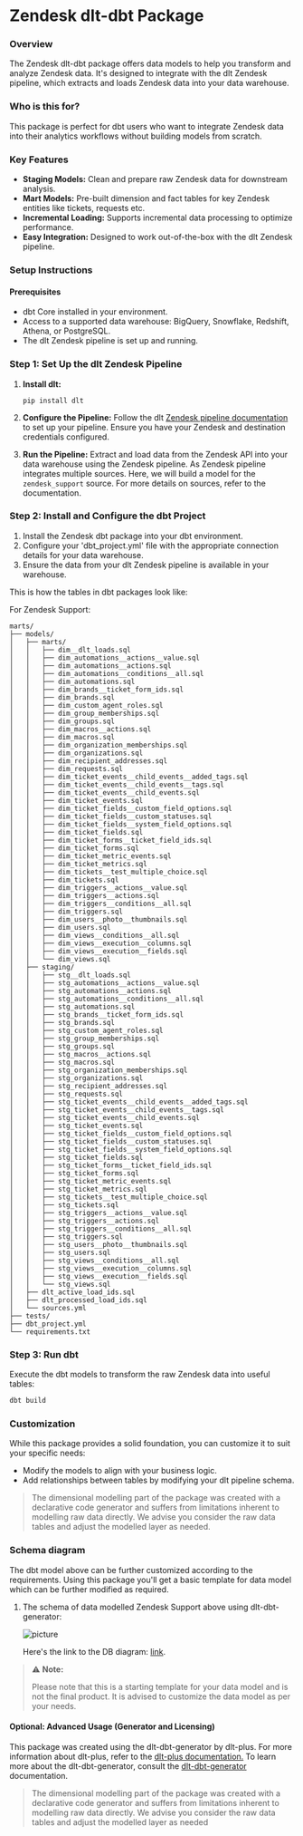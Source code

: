 # Zendesk dlt-dbt Package

### Overview
The Zendesk dlt-dbt package offers data models to help you transform and analyze Zendesk data. It's designed to integrate with the dlt Zendesk pipeline, which extracts and loads Zendesk data into your data warehouse.

### Who is this for?
This package is perfect for dbt users who want to integrate Zendesk data into their analytics workflows without building models from scratch.


### Key Features
- **Staging Models:** Clean and prepare raw Zendesk data for downstream analysis.
- **Mart Models:** Pre-built dimension and fact tables for key Zendesk entities like tickets, requests etc.
- **Incremental Loading:** Supports incremental data processing to optimize performance.
- **Easy Integration:** Designed to work out-of-the-box with the dlt Zendesk pipeline.

### Setup Instructions

#### Prerequisites
- dbt Core installed in your environment.
- Access to a supported data warehouse: BigQuery, Snowflake, Redshift, Athena, or PostgreSQL.
- The dlt Zendesk pipeline is set up and running.

### Step 1: Set Up the dlt Zendesk Pipeline
1. **Install dlt:**
   ``` 
   pip install dlt
   ```
2. **Configure the Pipeline:**
   Follow the dlt [Zendesk pipeline documentation](https://dlthub.com/docs/dlt-ecosystem/verified-sources/zendesk) to set up your pipeline. Ensure you have your Zendesk and destination credentials configured.

3. **Run the Pipeline:**
    Extract and load data from the Zendesk API into your data warehouse using the Zendesk pipeline. As Zendesk pipeline integrates multiple sources. Here, we will build a model for the `zendesk_support` source. For more details on sources, refer to the documentation.

### Step 2: Install and Configure the dbt Project

1. Install the Zendesk dbt package into your dbt environment.
2. Configure your 'dbt_project.yml' file with the appropriate connection details for your data warehouse.
3. Ensure the data from your dlt Zendesk pipeline is available in your warehouse.

This is how the tables in dbt packages look like:

For Zendesk Support:

```text
marts/
├── models/
│   ├── marts/
│   │   ├── dim__dlt_loads.sql
│   │   ├── dim_automations__actions__value.sql
│   │   ├── dim_automations__actions.sql
│   │   ├── dim_automations__conditions__all.sql
│   │   ├── dim_automations.sql
│   │   ├── dim_brands__ticket_form_ids.sql
│   │   ├── dim_brands.sql
│   │   ├── dim_custom_agent_roles.sql
│   │   ├── dim_group_memberships.sql
│   │   ├── dim_groups.sql
│   │   ├── dim_macros__actions.sql
│   │   ├── dim_macros.sql
│   │   ├── dim_organization_memberships.sql
│   │   ├── dim_organizations.sql
│   │   ├── dim_recipient_addresses.sql
│   │   ├── dim_requests.sql
│   │   ├── dim_ticket_events__child_events__added_tags.sql
│   │   ├── dim_ticket_events__child_events__tags.sql
│   │   ├── dim_ticket_events__child_events.sql
│   │   ├── dim_ticket_events.sql
│   │   ├── dim_ticket_fields__custom_field_options.sql
│   │   ├── dim_ticket_fields__custom_statuses.sql
│   │   ├── dim_ticket_fields__system_field_options.sql
│   │   ├── dim_ticket_fields.sql
│   │   ├── dim_ticket_forms__ticket_field_ids.sql
│   │   ├── dim_ticket_forms.sql
│   │   ├── dim_ticket_metric_events.sql
│   │   ├── dim_ticket_metrics.sql
│   │   ├── dim_tickets__test_multiple_choice.sql
│   │   ├── dim_tickets.sql
│   │   ├── dim_triggers__actions__value.sql
│   │   ├── dim_triggers__actions.sql
│   │   ├── dim_triggers__conditions__all.sql
│   │   ├── dim_triggers.sql
│   │   ├── dim_users__photo__thumbnails.sql
│   │   ├── dim_users.sql
│   │   ├── dim_views__conditions__all.sql
│   │   ├── dim_views__execution__columns.sql
│   │   ├── dim_views__execution__fields.sql
│   │   └── dim_views.sql
│   ├── staging/
│   │   ├── stg__dlt_loads.sql
│   │   ├── stg_automations__actions__value.sql
│   │   ├── stg_automations__actions.sql
│   │   ├── stg_automations__conditions__all.sql
│   │   ├── stg_automations.sql
│   │   ├── stg_brands__ticket_form_ids.sql
│   │   ├── stg_brands.sql
│   │   ├── stg_custom_agent_roles.sql
│   │   ├── stg_group_memberships.sql
│   │   ├── stg_groups.sql
│   │   ├── stg_macros__actions.sql
│   │   ├── stg_macros.sql
│   │   ├── stg_organization_memberships.sql
│   │   ├── stg_organizations.sql
│   │   ├── stg_recipient_addresses.sql
│   │   ├── stg_requests.sql
│   │   ├── stg_ticket_events__child_events__added_tags.sql
│   │   ├── stg_ticket_events__child_events__tags.sql
│   │   ├── stg_ticket_events__child_events.sql
│   │   ├── stg_ticket_events.sql
│   │   ├── stg_ticket_fields__custom_field_options.sql
│   │   ├── stg_ticket_fields__custom_statuses.sql
│   │   ├── stg_ticket_fields__system_field_options.sql
│   │   ├── stg_ticket_fields.sql
│   │   ├── stg_ticket_forms__ticket_field_ids.sql
│   │   ├── stg_ticket_forms.sql
│   │   ├── stg_ticket_metric_events.sql
│   │   ├── stg_ticket_metrics.sql
│   │   ├── stg_tickets__test_multiple_choice.sql
│   │   ├── stg_tickets.sql
│   │   ├── stg_triggers__actions__value.sql
│   │   ├── stg_triggers__actions.sql
│   │   ├── stg_triggers__conditions__all.sql
│   │   ├── stg_triggers.sql
│   │   ├── stg_users__photo__thumbnails.sql
│   │   ├── stg_users.sql
│   │   ├── stg_views__conditions__all.sql
│   │   ├── stg_views__execution__columns.sql
│   │   ├── stg_views__execution__fields.sql
│   │   └── stg_views.sql
│   ├── dlt_active_load_ids.sql
│   ├── dlt_processed_load_ids.sql
│   └── sources.yml
├── tests/
├── dbt_project.yml
└── requirements.txt
```

### Step 3: Run dbt
Execute the dbt models to transform the raw Zendesk data into useful tables:

```sh
dbt build
```

### Customization
While this package provides a solid foundation, you can customize it to suit your specific needs:

- Modify the models to align with your business logic.
- Add relationships between tables by modifying your dlt pipeline schema.

> The dimensional modelling part of the package was created with a declarative code generator and suffers from 
> limitations inherent to modelling raw data directly. We advise you consider the raw data tables and adjust 
> the modelled layer as needed.

### Schema diagram
The dbt model above can be further customized according to the requirements. Using this package you'll get a basic template
for data model which can be further modified as required.

1. The schema of data modelled Zendesk Support above using dlt-dbt-generator:
    
   ![picture](https://storage.googleapis.com/dlt-blog-images/zendesk_support_dlt_dbt_v0.1.0.png)

   Here's the link to the DB diagram: [link](https://dbdiagram.io/d/zendesk_support_dlt_dbt_v0-1-0-67a1f7c0263d6cf9a0f9bb5f).


> ⚠️ **Note:**
> 
> Please note that this is a starting template for your data model and is not the final product. It is advised to customize the data model as per your needs.

#### Optional: Advanced Usage (Generator and Licensing)

This package was created using the dlt-dbt-generator by dlt-plus. For more information about dlt-plus, refer to the 
[dlt-plus documentation.](https://dlt-plus.netlify.app/docs/plus/intro/) To learn more about the dlt-dbt-generator, 
consult the [dlt-dbt-generator](https://dlthub.com/blog/dbt-gen) documentation.

> The dimensional modelling part of the package was created with a declarative code generator and suffers from 
> limitations inherent to modelling raw data directly. We advise you consider the raw data tables and adjust 
> the modelled layer as needed
